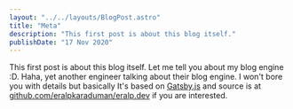 ```yaml
---
layout: "../../layouts/BlogPost.astro"
title: "Meta"
description: "This first post is about this blog itself."
publishDate: "17 Nov 2020"
---
```


This first post is about this blog itself. Let me tell you about my blog engine :D.
Haha, yet another engineer talking about their blog engine.
I won't bore you with details but basically It's based on [Gatsby.js](http://gatsbyjs.com) and source
is at [github.com/eralpkaraduman/eralp.dev](https://github.com/eralpkaraduman/eralp.dev) if you are interested.
